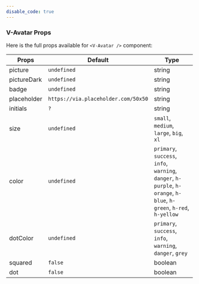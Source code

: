 ```yaml
---
disable_code: true
---
```


### V-Avatar Props

Here is the full props available for `<V-Avatar />` component:

| Props       | Default                                                            | Type                                                                                                                |
| ----------- | ------------------------------------------------------------------ | ------------------------------------------------------------------------------------------------------------------- |
| picture     | <span class="is-undefined">`undefined`</span>                      | string                                                                                                              |
| pictureDark | <span class="is-undefined">`undefined`</span>                      | string                                                                                                              |
| badge       | <span class="is-undefined">`undefined`</span>                      | string                                                                                                              |
| placeholder | <span class="is-string">`https://via.placeholder.com/50x50`</span> | string                                                                                                              |
| initials    | <span class="is-string">`?`</span>                                 | string                                                                                                              |
| size        | <span class="is-undefined">`undefined`</span>                      | `small`, `medium`, `large`, `big`, `xl`                                                                             |
| color       | <span class="is-undefined">`undefined`</span>                      | `primary`, `success`, `info`, `warning`, `danger`, `h-purple`, `h-orange`, `h-blue`, `h-green`, `h-red`, `h-yellow` |
| dotColor    | <span class="is-undefined">`undefined`</span>                      | `primary`, `success`, `info`, `warning`, `danger`, `grey`                                                           |
| squared     | <span class="is-boolean">`false`</span>                            | boolean                                                                                                             |
| dot         | <span class="is-boolean">`false`</span>                            | boolean                                                                                                             |
